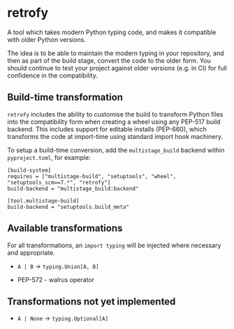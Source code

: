# retrofy

A tool which takes modern Python typing code, and makes it
compatible with older Python versions.

The idea is to be able to maintain the modern typing in your
repository, and then as part of the build stage, convert the
code to the older form. You should continue to test your project against older
versions (e.g. in CI) for full confidence in the compatibility.

## Build-time transformation

`retrofy` includes the ability to customise the build to
transform Python files into the compatibility form when creating a wheel
using any PEP-517 build backend. This includes support for editable installs
(PEP-660), which transforms the code at import-time using standard import hook
machinery.

To setup a build-time conversion, add the `multistage_build` backend within
`pyproject.toml`, for example:

```
[build-system]
requires = ["multistage-build", "setuptools", "wheel", "setuptools_scm==7.*", "retrofy"]
build-backend = "multistage_build:backend"

[tool.multistage-build]
build-backend = "setuptools.build_meta"
```

## Available transformations

For all transformations, an `import typing` will be injected where necessary
and appropriate.

* `A | B` -> `typing.Union[A, B]`

* PEP-572 - walrus operator

## Transformations not yet implemented

* `A | None` -> `typing.Optional[A]`
